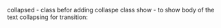 collapsed - class
befor adding collaspe class
show - to show body of the text
collapsing for transition:
